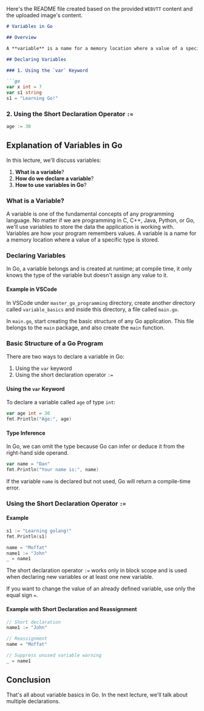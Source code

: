 Here's the README file created based on the provided `WEBVTT` content and the uploaded image's content.

```markdown
# Variables in Go

## Overview

A **variable** is a name for a memory location where a value of a specific type is stored. In Go, a variable belongs to and is created at runtime. A declared variable must be used, or we get an error! The underscore `_` is the blank identifier and mutes the compile-time error returned by unused variables.

## Declaring Variables

### 1. Using the `var` Keyword

```go
var x int = 7
var s1 string
s1 = "Learning Go!"
```

### 2. Using the Short Declaration Operator `:=`

```go
age := 30
```

## Explanation of Variables in Go

In this lecture, we'll discuss variables:

1. **What is a variable**?
2. **How do we declare a variable**?
3. **How to use variables in Go**?

### What is a Variable?

A variable is one of the fundamental concepts of any programming language. No matter if we are programming in C, C++, Java, Python, or Go, we'll use variables to store the data the application is working with. Variables are how your program remembers values. A variable is a name for a memory location where a value of a specific type is stored.

### Declaring Variables

In Go, a variable belongs and is created at runtime; at compile time, it only knows the type of the variable but doesn't assign any value to it. 

#### Example in VSCode

In VSCode under `master_go_programming` directory, create another directory called `variable_basics` and inside this directory, a file called `main.go`.

In `main.go`, start creating the basic structure of any Go application. This file belongs to the `main` package, and also create the `main` function.

### Basic Structure of a Go Program

There are two ways to declare a variable in Go:
1. Using the `var` keyword
2. Using the short declaration operator `:=`

#### Using the `var` Keyword

To declare a variable called `age` of type `int`:

```go
var age int = 30
fmt.Println("Age:", age)
```

#### Type Inference

In Go, we can omit the type because Go can infer or deduce it from the right-hand side operand.

```go
var name = "Dan"
fmt.Println("Your name is:", name)
```

If the variable `name` is declared but not used, Go will return a compile-time error.

### Using the Short Declaration Operator `:=`

#### Example

```go
s1 := "Learning golang!"
fmt.Println(s1)

name = "Moffat"
name1 := "John"
_ = name1
```

The short declaration operator `:=` works only in block scope and is used when declaring new variables or at least one new variable. 

If you want to change the value of an already defined variable, use only the equal sign `=`.

#### Example with Short Declaration and Reassignment

```go
// Short declaration
name1 := "John"

// Reassignment
name = "Moffat"

// Suppress unused variable warning
_ = name1
```

## Conclusion

That's all about variable basics in Go. In the next lecture, we'll talk about multiple declarations.
```

